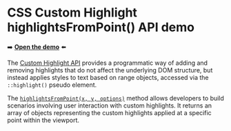 # CSS Custom Highlight highlightsFromPoint() API demo

➡️ **[Open the demo](https://microsoftedge.github.io/Demos/custom-highlight-api/highlightsFromPoint)** ⬅️

The [Custom Highlight API](https://www.w3.org/TR/css-highlight-api-1/) provides a programmatic way of adding and removing highlights that do not affect the underlying DOM structure, but instead applies styles to text based on range objects, accessed via the `::highlight()` pseudo element.

The [`highlightsFromPoint(x, y, options)`](https://drafts.csswg.org/css-highlight-api-1/#dom-highlightregistry-highlightsfrompoint) method allows developers to build scenarios involving user interaction with custom highlights. It returns an array of objects representing the custom highlights applied at a specific point within the viewport.
